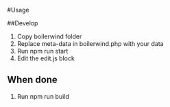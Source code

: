 #Usage

##Develop

1. Copy boilerwind folder
2. Replace meta-data in boilerwind.php with your data
3. Run npm run start
4. Edit the edit.js block

## When done

1. Run npm run build
